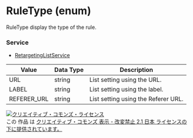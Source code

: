 # RuleType (enum)
RuleType display the type of the rule.

### Service
+ [RetargetingListService](../services/RetargetingListService.md)

| Value | Data Type | Description | 
|---|---|---|
| URL| string| List setting using the URL. |
| LABEL| string| List setting using the label. |
| REFERER_URL| string| List setting using the Referer URL. |

<a rel="license" href="http://creativecommons.org/licenses/by-nd/2.1/jp/"><img alt="クリエイティブ・コモンズ・ライセンス" style="border-width:0" src="https://i.creativecommons.org/l/by-nd/2.1/jp/88x31.png" /></a><br />この 作品 は <a rel="license" href="http://creativecommons.org/licenses/by-nd/2.1/jp/">クリエイティブ・コモンズ 表示 - 改変禁止 2.1 日本 ライセンスの下に提供されています。</a>
